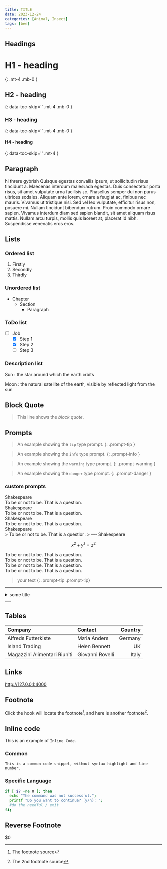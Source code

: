 ```yaml
---
title: TITLE
date: 2023-12-24
categories: [Animal, Insect]
tags: [bee]
---
```


## Headings

# H1 - heading
{: .mt-4 .mb-0 }

## H2 - heading
{: data-toc-skip='' .mt-4 .mb-0 }

### H3 - heading
{: data-toc-skip='' .mt-4 .mb-0 }

#### H4 - heading
{: data-toc-skip='' .mt-4 }

## Paragraph

hi threre gybrish Quisque egestas convallis ipsum, ut sollicitudin risus tincidunt a. Maecenas interdum malesuada egestas. Duis consectetur porta risus, sit amet vulputate urna facilisis ac. Phasellus semper dui non purus ultrices sodales. Aliquam ante lorem, ornare a feugiat ac, finibus nec mauris. Vivamus ut tristique nisi. Sed vel leo vulputate, efficitur risus non, posuere mi. Nullam tincidunt bibendum rutrum. Proin commodo ornare sapien. Vivamus interdum diam sed sapien blandit, sit amet aliquam risus mattis. Nullam arcu turpis, mollis quis laoreet at, placerat id nibh. Suspendisse venenatis eros eros.

## Lists

### Ordered list

1. Firstly
2. Secondly
3. Thirdly

### Unordered list

- Chapter
  + Section
    * Paragraph

### ToDo list

- [ ] Job
  + [x] Step 1
  + [x] Step 2
  + [ ] Step 3

### Description list

Sun
: the star around which the earth orbits

Moon
: the natural satellite of the earth, visible by reflected light from the sun

## Block Quote

> This line shows the _block quote_.

## Prompts

> An example showing the `tip` type prompt.
{: .prompt-tip }

> An example showing the `info` type prompt.
{: .prompt-info }

> An example showing the `warning` type prompt.
{: .prompt-warning }

> An example showing the `danger` type prompt.
{: .prompt-danger }

### custom prompts 



<div class="box-info" markdown="1">
<div class="title"> Shakespeare </div>
To be or not to be. That is a question.
</div>

<div class="box-tip" markdown="1">
<div class="title"> Shakespeare </div>
To be or not to be. That is a question.
</div>

<div class="box-warning" markdown="1">
<div class="title"> Shakespeare </div>
To be or not to be. That is a question.
</div>

<div class="box-danger" markdown="1">
<div class="title"> Shakespeare </div>
> To be or not to be. That is a question.  
> --- Shakespeare

$$x^2 + y^2 =z^2$$
</div>


<div class="box-info" markdown="1">
To be or not to be. That is a question.
</div>

<div class="box-tip" markdown="1">
To be or not to be. That is a question.
</div>

<div class="box-warning" markdown="1">
To be or not to be. That is a question.
</div>

<div class="box-danger" markdown="1">
To be or not to be. That is a question.
</div>

> your text
{: .prompt-tip .prompt-tip}


---

<details class="details-block" markdown="1">
<summary>some title </summary>
hi there i am anna

ana the exploreer

</details>
___





## Tables

| Company                      | Contact          | Country |
|:-----------------------------|:-----------------|--------:|
| Alfreds Futterkiste          | Maria Anders     | Germany |
| Island Trading               | Helen Bennett    | UK      |
| Magazzini Alimentari Riuniti | Giovanni Rovelli | Italy   |

## Links

<http://127.0.0.1:4000>

## Footnote

Click the hook will locate the footnote[^footnote], and here is another footnote[^fn-nth-2].

## Inline code

This is an example of `Inline Code`.


### Common

```
This is a common code snippet, without syntax highlight and line number.
```

### Specific Language

```bash
if [ $? -ne 0 ]; then
  echo "The command was not successful.";
  printf "Do you want to continue? (y/n): ";
  #do the needful / exit
fi;
```

## Reverse Footnote

[^footnote]: The footnote source
[^fn-nth-2]: The 2nd footnote source
<div class="YY" markdown="1">

$0
</div>
